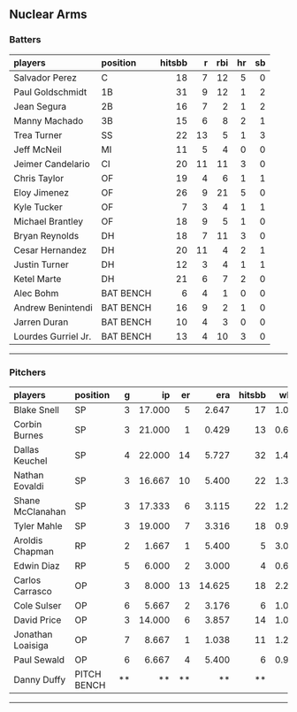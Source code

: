 ## Nuclear Arms

### Batters

 
|players             |position  | hitsbb|  r| rbi| hr| sb| 
|:-------------------|:---------|------:|--:|---:|--:|--:| 
|Salvador Perez      |C         |     18|  7|  12|  5|  0| 
|Paul Goldschmidt    |1B        |     31|  9|  12|  1|  2| 
|Jean Segura         |2B        |     16|  7|   2|  1|  2| 
|Manny Machado       |3B        |     15|  6|   8|  2|  1| 
|Trea Turner         |SS        |     22| 13|   5|  1|  3| 
|Jeff McNeil         |MI        |     11|  5|   4|  0|  0| 
|Jeimer Candelario   |CI        |     20| 11|  11|  3|  0| 
|Chris Taylor        |OF        |     19|  4|   6|  1|  1| 
|Eloy Jimenez        |OF        |     26|  9|  21|  5|  0| 
|Kyle Tucker         |OF        |      7|  3|   4|  1|  1| 
|Michael Brantley    |OF        |     18|  9|   5|  1|  0| 
|Bryan Reynolds      |DH        |     18|  7|  11|  3|  0| 
|Cesar Hernandez     |DH        |     20| 11|   4|  2|  1| 
|Justin Turner       |DH        |     12|  3|   4|  1|  1| 
|Ketel Marte         |DH        |     21|  6|   7|  2|  0| 
|Alec Bohm           |BAT BENCH |      6|  4|   1|  0|  0| 
|Andrew Benintendi   |BAT BENCH |     16|  9|   2|  1|  0| 
|Jarren Duran        |BAT BENCH |     10|  4|   3|  0|  0| 
|Lourdes Gurriel Jr. |BAT BENCH |     13|  4|  10|  3|  0| 


* * *

### Pitchers

 
|players           |position    |  g|     ip| er|    era| hitsbb|  whip| so|  w| sv| 
|:-----------------|:-----------|--:|------:|--:|------:|------:|-----:|--:|--:|--:| 
|Blake Snell       |SP          |  3| 17.000|  5|  2.647|     17| 1.000| 28|  1|  0| 
|Corbin Burnes     |SP          |  3| 21.000|  1|  0.429|     13| 0.619| 23|  2|  0| 
|Dallas Keuchel    |SP          |  4| 22.000| 14|  5.727|     32| 1.455| 11|  1|  0| 
|Nathan Eovaldi    |SP          |  3| 16.667| 10|  5.400|     22| 1.320| 20|  1|  0| 
|Shane McClanahan  |SP          |  3| 17.333|  6|  3.115|     22| 1.269| 22|  3|  0| 
|Tyler Mahle       |SP          |  3| 19.000|  7|  3.316|     18| 0.947| 22|  2|  0| 
|Aroldis Chapman   |RP          |  2|  1.667|  1|  5.400|      5| 3.000|  2|  0|  1| 
|Edwin Diaz        |RP          |  5|  6.000|  2|  3.000|      4| 0.667|  5|  0|  2| 
|Carlos Carrasco   |OP          |  3|  8.000| 13| 14.625|     18| 2.250|  9|  0|  0| 
|Cole Sulser       |OP          |  6|  5.667|  2|  3.176|      6| 1.059|  4|  0|  0| 
|David Price       |OP          |  3| 14.000|  6|  3.857|     14| 1.000|  8|  0|  0| 
|Jonathan Loaisiga |OP          |  7|  8.667|  1|  1.038|     11| 1.269|  7|  0|  2| 
|Paul Sewald       |OP          |  6|  6.667|  4|  5.400|      6| 0.900|  9|  1|  2| 
|Danny Duffy       |PITCH BENCH | **|     **| **|     **|     **|    **| **| **| **| 


* * *


